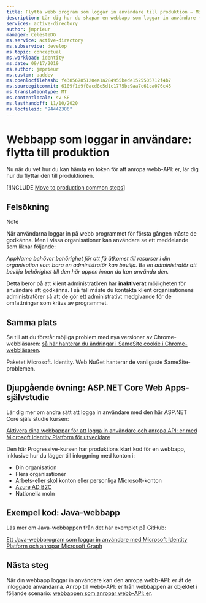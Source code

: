 ```yaml
---
title: Flytta webb program som loggar in användare till produktion – Microsoft Identity Platform | Azure
description: Lär dig hur du skapar en webbapp som loggar in användare (flytta till produktion)
services: active-directory
author: jmprieur
manager: CelesteDG
ms.service: active-directory
ms.subservice: develop
ms.topic: conceptual
ms.workload: identity
ms.date: 09/17/2019
ms.author: jmprieur
ms.custom: aaddev
ms.openlocfilehash: f438567851204a1a284955bede1525505712f4b7
ms.sourcegitcommit: 6109f1d9f0acd8e5d1c1775bc9aa7c61ca076c45
ms.translationtype: MT
ms.contentlocale: sv-SE
ms.lasthandoff: 11/10/2020
ms.locfileid: "94442386"
---
```

# <a name="web-app-that-signs-in-users-move-to-production"></a>Webbapp som loggar in användare: flytta till produktion

Nu när du vet hur du kan hämta en token för att anropa webb-API: er, lär dig hur du flyttar den till produktionen.

[!INCLUDE [Move to production common steps](../../../includes/active-directory-develop-scenarios-production.md)]

## <a name="troubleshooting"></a>Felsökning

> [!NOTE]
> När användarna loggar in på webb programmet för första gången måste de godkänna. Men i vissa organisationer kan användare se ett meddelande som liknar följande:
>
> *AppName behöver behörighet för att få åtkomst till resurser i din organisation som bara en administratör kan bevilja. Be en administratör att bevilja behörighet till den här appen innan du kan använda den.*
>
> Detta beror på att klient administratören har **inaktiverat** möjligheten för användare att godkänna. I så fall måste du kontakta klient organisationens administratörer så att de gör ett administrativt medgivande för de omfattningar som krävs av programmet.

## <a name="same-site"></a>Samma plats

Se till att du förstår möjliga problem med nya versioner av Chrome-webbläsaren: [så här hanterar du ändringar i SameSite cookie i Chrome-webbläsaren](howto-handle-samesite-cookie-changes-chrome-browser.md).

Paketet Microsoft. Identity. Web NuGet hanterar de vanligaste SameSite-problemen.

## <a name="deep-dive-aspnet-core-web-app-tutorial"></a>Djupgående övning: ASP.NET Core Web Apps-självstudie

Lär dig mer om andra sätt att logga in användare med den här ASP.NET Core själv studie kursen: 

[Aktivera dina webbappar för att logga in användare och anropa API: er med Microsoft Identity Platform för utvecklare](https://github.com/Azure-Samples/ms-identity-aspnetcore-webapp-tutorial)

Den här Progressive-kursen har produktions klart kod för en webbapp, inklusive hur du lägger till inloggning med konton i:

- Din organisation
- Flera organisationer
- Arbets-eller skol konton eller personliga Microsoft-konton
- [Azure AD B2C](https://aka.ms/aadb2c)
- Nationella moln

## <a name="sample-code-java-web-app"></a>Exempel kod: Java-webbapp

Läs mer om Java-webbappen från det här exemplet på GitHub: 

[Ett Java-webbprogram som loggar in användare med Microsoft Identity Platform och anropar Microsoft Graph](https://github.com/Azure-Samples/ms-identity-java-webapp)

## <a name="next-steps"></a>Nästa steg

När din webbapp loggar in användare kan den anropa webb-API: er åt de inloggade användarna. Anrop till webb-API: er från webbappen är objektet i följande scenario: [webbappen som anropar webb-API: er](scenario-web-app-call-api-overview.md).